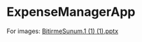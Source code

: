 # ExpenseManagerApp


For images: [BitirmeSunum.1 (1) (1).pptx](https://github.com/begumuner/Covid-19-Website/files/6421840/BitirmeSunum.1.1.1.pptx)
